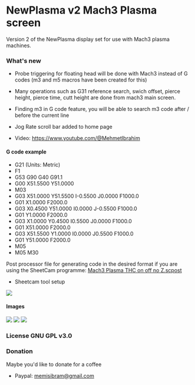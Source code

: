# NewPlasma v2 Mach3 Plasma screen 
Version 2 of the NewPlasma display set for use with Mach3 plasma machines.

### What's new
  - Probe triggering for floating head will be done with Mach3 instead of G codes (m3 and m5 macros have been created for this)
  - Many operations such as G31 reference search, swich offset, pierce height, pierce time, cutt height are done from mach3 main screen.
  - Finding m3 in G code feature, you will be able to search m3 code after / before the current line
  - Jog Rate scroll bar added to home page

 - Video: https://www.youtube.com/@MehmetIbrahim

#### G code example
- G21 (Units: Metric)
- F1
- G53 G90 G40 G91.1
- G00 X51.5500 Y51.0000
- M03
- G03 X51.0000 Y51.5500 I-0.5500 J0.0000 F1000.0
- G01 X1.0000 F2000.0
- G03 X0.4500 Y51.0000 I0.0000 J-0.5500 F1000.0
- G01 Y1.0000 F2000.0
- G03 X1.0000 Y0.4500 I0.5500 J0.0000 F1000.0
- G01 X51.0000 F2000.0
- G03 X51.5500 Y1.0000 I0.0000 J0.5500 F1000.0
- G01 Y51.0000 F2000.0
- M05
- M05 M30

Post processor file for generating code in the desired format if you are using the SheetCam programme: [Mach3 Plasma THC on off no Z.scpost](https://github.com/memisibram/NewPlasma_v2_set_for_Mach3/tree/main/SheetCam%20%20Post%20processor)
- Sheetcam tool setup

![](https://github.com/memisibram/NewPlasma_v2_set_for_Mach3/blob/main/sheetcamtoolset.png)

#### Images
![](https://github.com/memisibram/NewPlasma_v2_set_for_Mach3/blob/main/Bitmaps/NewPlasma/PlasmaMain.jpg)
![](https://github.com/memisibram/NewPlasma_v2_set_for_Mach3/blob/main/Bitmaps/NewPlasma/PlasmaMainFull.jpg)
![](https://github.com/memisibram/NewPlasma_v2_set_for_Mach3/blob/main/Bitmaps/NewPlasma/bg_angle_fin.jpg)

### License GNU GPL v3.0

### Donation

Maybe you'd like to donate for a coffee
  -  Paypal: memisibram@gmail.com
